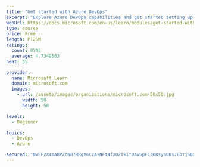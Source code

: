 ```yaml
---
title: "Get started with Azure DevOps"
excerpt: "Explore Azure DevOps capabilities and get started setting up your own organization knowing what separates elite performers from low performers."
webUrl: https://docs.microsoft.com/en-us/learn/modules/get-started-with-devops/
type: course
price: Free
length: PT25M
ratings:
  count: 8708
  average: 4.7349563
heat: 55

provider:
  name: Microsoft Learn
  domain: microsoft.com
  images:
    - url: /assets/images/organizations/microsoft.com-50x50.jpg
      width: 50
      height: 50

levels:
  - Beginner

topics:
  - DevOps
  - Azure

secured: "0wEF2X4mA8PZnNB7RRgV6C2A+NFt4fXOZikiY0Av6pFC3ORsyaOKsJEbYj60Q1gIql4bd7U9azGROyWYX5c1VERZ8jiMiGY6BoqkDyJdd21tAUdQvaMeZd/tqntDcW/abw7KwOvTaPjBpIKU4B9PXfQ3IZJUD/8kNfTUojyIvYBDEL/O9bE5ygMP/LBJUXrZIFCj7hjdaWI6p1ACnUwqxBwy4FTI2miKvKfNVCvjoyMK6FQ7GevhnsFeha9mSO5+bLFLMdSD0Y34DDNa5M11VAnYMLd56lwC1CEI22LV65mXVtjCbr/9jzju0eR9zM62VnzwJzLd31k26LpQd0/Crk1GVRRwE34dsiF47L+iqYjLDmtbnsUpI2ruGGserqkGi+SwJJU/eCgirDDGIyzXsuOGxnD/zsZ3AxLrgpvL8ag=;FIEHs9B5PRG5honspy8T5g=="
---
```


